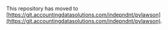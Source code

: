 This repository has moved to [https://git.accountingdatasolutions.com/indepndnt/pylawson](https://git.accountingdatasolutions.com/indepndnt/pylawson).
